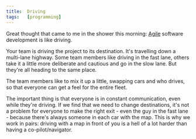 ```yaml
---
title:  Driving
tags:   [programming]
---
```


Great thought that came to me in the shower this morning: [Agile][] software development is like driving.

[Agile]: http://agilemanifesto.org/

Your team is driving the project to its destination. It's travelling down a multi-lane highway. Some team members like driving in the fast lane, others take it a little more deliberate and cautious and go in the slow lane. But they're all heading to the same place.

The team members like to mix it up a little, swapping cars and who drives, so that everyone can get a feel for the entire fleet.

The important thing is that everyone is in constant communication, even while they're driving. If we find that we need to change destinations, it's not a problem for everyone to make the right exit - even the guy in the fast lane - because there's always someone in each car with the map. This is why we work in pairs: driving with a map in front of you is a hell of a lot harder than having a co-pilot/navigator.

